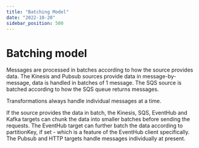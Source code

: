 ```yaml
---
title: "Batching Model"
date: "2022-10-20"
sidebar_position: 500
---
```


# Batching model

Messages are processed in batches according to how the source provides data. The Kinesis and Pubsub sources provide data in message-by-message, data is handled in batches of 1 message. The SQS source is batched according to how the SQS queue returns messages.

Transformations always handle individual messages at a time.

If the source provides the data in batch, the Kinesis, SQS, EventHub and Kafka targets can chunk the data into smaller batches before sending the requests. The EventHub target can further batch the data according to partitionKey, if set - which is a feature of the EventHub client specifically. The Pubsub and HTTP targets handle messages individually at present.

